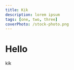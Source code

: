 ```yaml
---
title: Kik
description: lorem ipsum
tags: [one, two, three]
coverPhoto: /stock-photo.png
---
```


# Hello

kik
